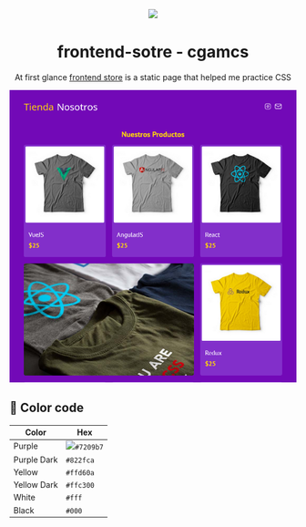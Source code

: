 <p align="center">
<img src="https://icons8.com/icon/BBhHIwJINbBl/shopping-cart">
</p>
<h1 align="center">frontend-sotre - cgamcs</h1>
<p align="center">At first glance <a href="https://frontend-store-cgamcs.netlify.app/" target="_blank">frontend store</a> is a static page that helped me practice CSS</p>

<img src="img/website.png">

<h2>🎨 Color code</h2>

| Color       | Hex                                   |
| ------------|---------------------------------------|
| Purple      |  <img src="https://fakeimg.pl/10x10/7209b7/">`#7209b7`  |
| Purple Dark | `#822fca`                             |
| Yellow      |  `#ffd60a`                            |
| Yellow Dark | `#ffc300`                             |
| White       |  `#fff`                               |
| Black       |  `#000`                               |